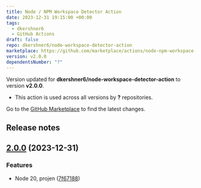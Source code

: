 ```yaml
---
title: Node / NPM Workspace Detector Action
date: 2023-12-31 19:15:00 +00:00
tags:
  - dkershner6
  - GitHub Actions
draft: false
repo: dkershner6/node-workspace-detector-action
marketplace: https://github.com/marketplace/actions/node-npm-workspace-detector-action
version: v2.0.0
dependentsNumber: "?"
---
```



Version updated for **dkershner6/node-workspace-detector-action** to version **v2.0.0**.
- This action is used across all versions by **?** repositories.

Go to the [GitHub Marketplace](https://github.com/marketplace/actions/node-npm-workspace-detector-action) to find the latest changes.

## Release notes


## [2.0.0](https://github.com/dkershner6/node-workspace-detector-action/compare/v1.0.1...v2.0.0) (2023-12-31)


### Features

* Node 20, projen ([7f67188](https://github.com/dkershner6/node-workspace-detector-action/commit/7f671882d6ad4837c51e5b4f6cdc62cfc8d986d7))

